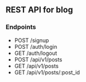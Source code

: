 ## REST API for blog

### Endpoints 

* POST /signup
* POST /auth/login
* GET /auth/logout
* POST /api/v1/posts
* GET /api/v1/posts
* GET /api/v1/posts/:post_id
